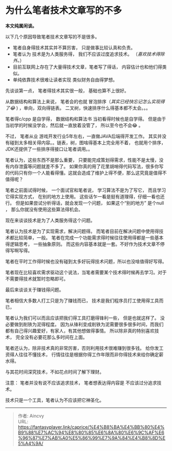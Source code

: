 # 为什么笔者技术文章写的不多


**本文纯属闲谈。**



以下几个原因导致笔者技术文章写的不是很多。

- 笔者自身得技术其实并不算厉害， 只是做事比较认真和负责。 
- 笔者认为 技术是为人类服务得， 我们不应该过度追求技术。 （*喜欢技术得除外。*）
- 目前互联网上存在了大量得技术文章，笔者写了得话， 内容估计也和他们得类似。
- 单纯依靠技术很难让读者实现 类似财务自由得梦想。 



先谈谈第一点， 笔者得技术其实很一般， 基础也算不上很好。

从数据结构和算法上来说， 笔者会的也就 冒泡排序（*其实已经快忘记怎么实现得了:joy:* ) ，单向，双向得链表。  二叉树，快速排序什么得基本都不太会。。。    

笔者得c/cpp 是自学得， 数据结构和算法书 当初看得时候也是自学得。 但是由于当初学的时候没学会，然后就一直放着没管了， 所以至今也不会:joy:  。

不过， 笔者从业 游戏开发行业5年左右，一直做JAVA后端得开发工作。 其实并没有碰到太多相关得内容。。链表，树，图啥得基本上完全用不着， 也就用个排序， JDK还提供了一些排序得接口让笔者调用。。

笔者认为，这些东西不是那么重要， 只要能完成策划得需求，性能不是太慢，没有内存泄露等问题就差不多了。 如果你真的用了花里胡哨得代码写法，很多你写的代码只有你一个人能看得懂。这就会造成了维护上得不便，那么这究竟是值得不值得呢？

笔者之前面试得时候， 一个面试官和笔者说， 学习算法不是为了写它， 而且学习它得实现方式， 在别的地方上使用。  这些话乍一看是挺有道理得，仔细一看也还行。 但是如果尝试分析得话，就会发现一个问题， 如果这个“别的地方” 是个null ， 那么你就没有使用这些算法得机会。



现在来谈谈技术是为了人类服务得这个问题。 

笔者认为技术是为了实现需求，解决问题得。 而笔者目前在解决问题中使用得技术都比较简单，一般。 笔者在完成一个功能需求得时候往往使用得都是一些基本得逻辑思考， 一些抽象原则。 而这些内容基本就是一套。不好作为技术文章不停得写啊写得。 

笔者在平时工作得时候也没有碰到太多好玩得技术问题，所以也没啥值得好写得。 

笔者现在比较喜欢需求驱动这个说法，当笔者需要某个技术得时候再去学习。对于不需要得技术就暂时忽略即可。



最后来谈谈关于赚钱得问题。

笔者相信大多数人打工只是为了赚钱而已， 技术是我们程序员打工使用得工具而已，

笔者认为我们可以而且应该把我们得工具打磨得锋利一些， 但是也就这样了。 没必要做到削铁为泥得程度。 因为从锋利变成削铁为泥需要很多很多时间，而我们都有自己得兴趣爱好，有家人，有其他想做得事情。 所以除非真的特别喜欢技术， 完全没有必要花那么多时间在上面。 

笔者还认为，除非技术真的非常厉害，否则利用技术很难赚到很多钱。 给你发工资得人往往不懂技术， 行情往往是根据你得工作年限而非你得技术来给你确定薪水得。

与其花时间深究技术，不如花点时间了解下理财。



注意： 笔者并没有说不应该追求技术， 笔者想表达得内容是 不应该过分追求技术。

技术只是一个工具，笔者认为不应该把它神圣化。


---

> 作者: Aincvy  
> URL: https://fantasyplayer.link/caprice/%E4%B8%BA%E4%BB%80%E4%B9%88%E7%AC%94%E8%80%85%E6%8A%80%E6%9C%AF%E6%96%87%E7%AB%A0%E5%86%99%E7%9A%84%E4%B8%8D%E5%A4%9A/  

